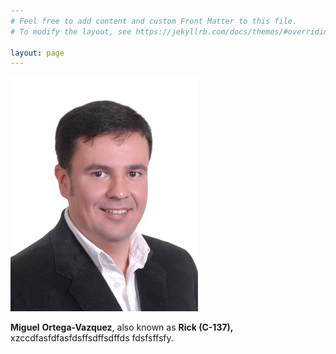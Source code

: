 ```yaml
---
# Feel free to add content and custom Front Matter to this file.
# To modify the layout, see https://jekyllrb.com/docs/themes/#overriding-theme-defaults

layout: page
---
```


<!-- <center> -->
<img src="files/ortega-vazquez_IEEE.jpg" alt="" class="center" width="300">
<!-- </center> -->

<p><b>Miguel</b> <b>Ortega-Vazquez</b>, also known as <b>Rick (C-137),</b> xzccdfasfdfasfdsffsdffsdffds fdsfsffsfy.</i>  
